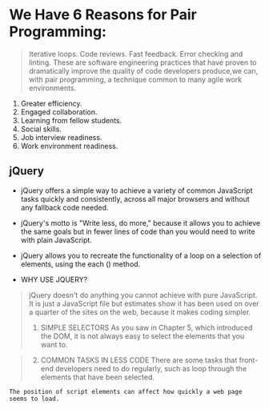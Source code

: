 # We Have 6 Reasons for Pair Programming:

> Iterative loops. Code reviews. Fast feedback. Error checking and linting. These are software engineering practices that have proven to dramatically improve the quality of code developers produce,we can, with pair programming, a technique common to many agile work environments.

1. Greater efficiency.
2. Engaged collaboration.
3. Learning from fellow students.
4. Social skills.
5. Job interview readiness.
6. Work environment readiness.

## jQuery
- jQuery offers a simple way to achieve a variety of common JavaScript tasks quickly and consistently, across all major browsers and without any fallback code needed. 

- jQuery's motto is "Write less, do more," because it allows you to achieve the same goals but in fewer lines of code than you would need to write with plain JavaScript. 

- jQuery allows you to recreate the functionality of a loop on a selection of elements, using the each () method. 

* WHY USE JQUERY?
> jQuery doesn't do anything you cannot achieve with pure JavaScript. It is just a JavaScript file but estimates show it has been used on over a quarter of the sites on the web, because it makes coding simpler. 
> 1. SIMPLE SELECTORS As you saw in Chapter 5, which introduced the DOM, it is not always easy to select the elements that you want to. 

> 2. COMMON TASKS IN LESS CODE There are some tasks that front-end developers need to do regularly, such as loop through the elements that have been selected. 

`The position of script elements can affect how quickly a web page seems to load.` 